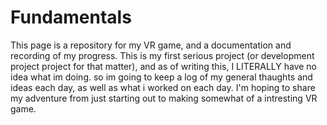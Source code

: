 # Fundamentals
This page is a repository for my VR game, and a documentation and recording of my progress. This is my first serious project (or development project project for that matter), and as of writing this, I LITERALLY have no idea what im doing. so im going to keep a log of my general thaughts and ideas each day, as well as what i worked on each day. I'm hoping to share my adventure from just starting out to making somewhat of a intresting VR game.
